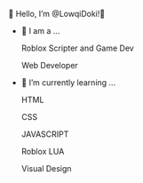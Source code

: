 👋 Hello, I’m @LowqiDoki!👋

- 💼 I am a ...

	Roblox Scripter and Game Dev
	
	Web Developer
	
- 🌱 I’m currently learning ...

	HTML
	
	CSS
	
	JAVASCRIPT
	
	Roblox LUA
	
	Visual Design

<!---
LowqiDoki/LowqiDoki is a ✨ special ✨ repository because its `README.md` (this file) appears on your GitHub profile.
You can click the Preview link to take a look at your changes.
--->

